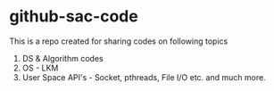 # github-sac-code
This is a repo created for sharing codes on following topics 
1. DS & Algorithm codes
2. OS - LKM
3. User Space API's - Socket, pthreads, File I/O etc.
 and much more.
